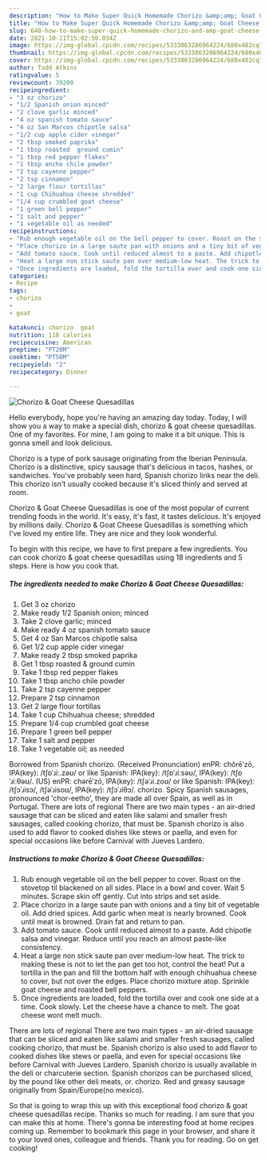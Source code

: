 ```yaml
---
description: "How to Make Super Quick Homemade Chorizo &amp;amp; Goat Cheese Quesadillas"
title: "How to Make Super Quick Homemade Chorizo &amp;amp; Goat Cheese Quesadillas"
slug: 648-how-to-make-super-quick-homemade-chorizo-and-amp-goat-cheese-quesadillas
date: 2021-10-11T15:02:50.034Z
image: https://img-global.cpcdn.com/recipes/5333863286964224/680x482cq70/chorizo-goat-cheese-quesadillas-recipe-main-photo.jpg
thumbnail: https://img-global.cpcdn.com/recipes/5333863286964224/680x482cq70/chorizo-goat-cheese-quesadillas-recipe-main-photo.jpg
cover: https://img-global.cpcdn.com/recipes/5333863286964224/680x482cq70/chorizo-goat-cheese-quesadillas-recipe-main-photo.jpg
author: Todd Atkins
ratingvalue: 5
reviewcount: 39200
recipeingredient:
- "3 oz chorizo"
- "1/2 Spanish onion minced"
- "2 clove garlic minced"
- "4 oz spanish tomato sauce"
- "4 oz San Marcos chipotle salsa"
- "1/2 cup apple cider vinegar"
- "2 tbsp smoked paprika"
- "1 tbsp roasted  ground cumin"
- "1 tbsp red pepper flakes"
- "1 tbsp ancho chile powder"
- "2 tsp cayenne pepper"
- "2 tsp cinnamon"
- "2 large flour tortillas"
- "1 cup Chihuahua cheese shredded"
- "1/4 cup crumbled goat cheese"
- "1 green bell pepper"
- "1 salt and pepper"
- "1 vegetable oil as needed"
recipeinstructions:
- "Rub enough vegetable oil on the bell pepper to cover. Roast on the stovetop til blackened on all sides. Place in a bowl and cover. Wait 5 minutes. Scrape skin off gently. Cut into strips and set aside."
- "Place chorizo in a large saute pan with onions and a tiny bit of vegetable oil. Add dried spices. Add garlic when meat is nearly browned. Cook until meat is browned. Drain fat and return to pan."
- "Add tomato sauce. Cook until reduced almost to a paste. Add chipotle salsa and vinegar. Reduce until you reach an almost paste-like consistency."
- "Heat a large non stick saute pan over medium-low heat. The trick to making these is not to let the pan get too hot, control the heat! Put a tortilla in the pan and fill the bottom half with enough chihuahua cheese to cover, but not over the edges. Place chorizo mixture atop. Sprinkle goat cheese and roasted bell peppers."
- "Once ingredients are loaded, fold the tortilla over and cook one side at a time. Cook slowly. Let the cheese have a chance to melt. The goat cheese wont melt much."
categories:
- Recipe
tags:
- chorizo
- 
- goat

katakunci: chorizo  goat 
nutrition: 118 calories
recipecuisine: American
preptime: "PT20M"
cooktime: "PT50M"
recipeyield: "2"
recipecategory: Dinner

---
```



![Chorizo &amp; Goat Cheese Quesadillas](https://img-global.cpcdn.com/recipes/5333863286964224/680x482cq70/chorizo-goat-cheese-quesadillas-recipe-main-photo.jpg)

Hello everybody, hope you're having an amazing day today. Today, I will show you a way to make a special dish, chorizo &amp; goat cheese quesadillas. One of my favorites. For mine, I am going to make it a bit unique. This is gonna smell and look delicious.

Chorizo is a type of pork sausage originating from the Iberian Peninsula. Chorizo is a distinctive, spicy sausage that&#39;s delicious in tacos, hashes, or sandwiches. You&#39;ve probably seen hard, Spanish chorizo links near the deli. This chorizo isn&#39;t usually cooked because it&#39;s sliced thinly and served at room.

Chorizo &amp; Goat Cheese Quesadillas is one of the most popular of current trending foods in the world. It's easy, it's fast, it tastes delicious. It's enjoyed by millions daily. Chorizo &amp; Goat Cheese Quesadillas is something which I've loved my entire life. They are nice and they look wonderful.


To begin with this recipe, we have to first prepare a few ingredients. You can cook chorizo &amp; goat cheese quesadillas using 18 ingredients and 5 steps. Here is how you cook that.

<!--inarticleads1-->

##### The ingredients needed to make Chorizo &amp; Goat Cheese Quesadillas:

1. Get 3 oz chorizo
1. Make ready 1/2 Spanish onion; minced
1. Take 2 clove garlic; minced
1. Make ready 4 oz spanish tomato sauce
1. Get 4 oz San Marcos chipotle salsa
1. Get 1/2 cup apple cider vinegar
1. Make ready 2 tbsp smoked paprika
1. Get 1 tbsp roasted &amp; ground cumin
1. Take 1 tbsp red pepper flakes
1. Take 1 tbsp ancho chile powder
1. Take 2 tsp cayenne pepper
1. Prepare 2 tsp cinnamon
1. Get 2 large flour tortillas
1. Take 1 cup Chihuahua cheese; shredded
1. Prepare 1/4 cup crumbled goat cheese
1. Prepare 1 green bell pepper
1. Take 1 salt and pepper
1. Take 1 vegetable oil; as needed


Borrowed from Spanish chorizo. (Received Pronunciation) enPR: chŏrēʹzō, IPA(key): /tʃɒˈɹiː.zəʊ/ or like Spanish: IPA(key): /tʃɒˈɹiːsəʊ/, IPA(key): /tʃɒˈɹiːθəʊ/. (US) enPR: chərēʹzō, IPA(key): /tʃəˈɹi.zoʊ/ or like Spanish: IPA(key): /tʃɔˈɹisɔ/, /tʃəˈɹisoʊ/, IPA(key): /tʃɔˈɹiθɔ/. chorizo. Spicy Spanish sausages, pronounced &#39;chor-eetho&#39;, they are made all over Spain, as well as in Portugal. There are lots of regional There are two main types - an air-dried sausage that can be sliced and eaten like salami and smaller fresh sausages, called cooking chorizo, that must be. Spanish chorizo is also used to add flavor to cooked dishes like stews or paella, and even for special occasions like before Carnival with Jueves Lardero. 

<!--inarticleads2-->

##### Instructions to make Chorizo &amp; Goat Cheese Quesadillas:

1. Rub enough vegetable oil on the bell pepper to cover. Roast on the stovetop til blackened on all sides. Place in a bowl and cover. Wait 5 minutes. Scrape skin off gently. Cut into strips and set aside.
1. Place chorizo in a large saute pan with onions and a tiny bit of vegetable oil. Add dried spices. Add garlic when meat is nearly browned. Cook until meat is browned. Drain fat and return to pan.
1. Add tomato sauce. Cook until reduced almost to a paste. Add chipotle salsa and vinegar. Reduce until you reach an almost paste-like consistency.
1. Heat a large non stick saute pan over medium-low heat. The trick to making these is not to let the pan get too hot, control the heat! Put a tortilla in the pan and fill the bottom half with enough chihuahua cheese to cover, but not over the edges. Place chorizo mixture atop. Sprinkle goat cheese and roasted bell peppers.
1. Once ingredients are loaded, fold the tortilla over and cook one side at a time. Cook slowly. Let the cheese have a chance to melt. The goat cheese wont melt much.


There are lots of regional There are two main types - an air-dried sausage that can be sliced and eaten like salami and smaller fresh sausages, called cooking chorizo, that must be. Spanish chorizo is also used to add flavor to cooked dishes like stews or paella, and even for special occasions like before Carnival with Jueves Lardero. Spanish chorizo is usually available in the deli or charcuterie section. Spanish chorizos can be purchased sliced, by the pound like other deli meats, or. chorizo. Red and greasy sausage originally from Spain/Europe(no mexico). 

So that is going to wrap this up with this exceptional food chorizo &amp; goat cheese quesadillas recipe. Thanks so much for reading. I am sure that you can make this at home. There's gonna be interesting food at home recipes coming up. Remember to bookmark this page in your browser, and share it to your loved ones, colleague and friends. Thank you for reading. Go on get cooking!
